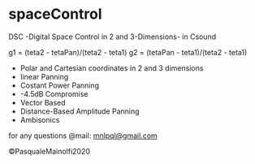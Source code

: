 # spaceControl
DSC -Digital Space Control in 2 and 3-Dimensions- in Csound

g1 = (teta2 - tetaPan)/(teta2 - teta1)
g2 = (tetaPan - teta1)/(teta2 - teta1)

- Polar and Cartesian coordinates in 2 and 3 dimensions
- linear Panning
- Costant Power Panning
- -4.5dB Compromise
- Vector Based
- Distance-Based Amplitude Panning
- Ambisonics

for any questions
@mail: mnlpql@gmail.com

©PasqualeMainolfi2020
